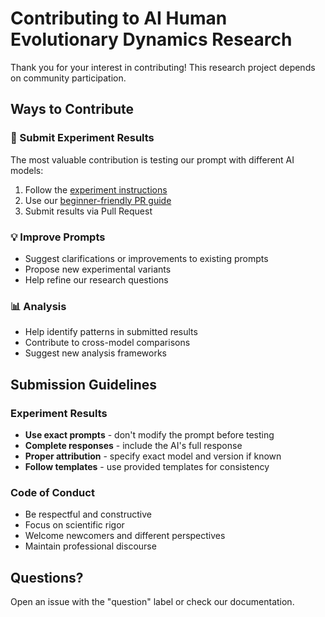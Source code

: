 # Contributing to AI Human Evolutionary Dynamics Research

Thank you for your interest in contributing! This research project depends on community participation.

## Ways to Contribute

### 🧪 Submit Experiment Results
The most valuable contribution is testing our prompt with different AI models:
1. Follow the [experiment instructions](docs/experiment-instructions.md)
2. Use our [beginner-friendly PR guide](docs/pr-guide-beginners.md)
3. Submit results via Pull Request

### 💡 Improve Prompts
- Suggest clarifications or improvements to existing prompts
- Propose new experimental variants
- Help refine our research questions

### 📊 Analysis
- Help identify patterns in submitted results
- Contribute to cross-model comparisons
- Suggest new analysis frameworks

## Submission Guidelines

### Experiment Results
- **Use exact prompts** - don't modify the prompt before testing
- **Complete responses** - include the AI's full response
- **Proper attribution** - specify exact model and version if known
- **Follow templates** - use provided templates for consistency

### Code of Conduct
- Be respectful and constructive
- Focus on scientific rigor
- Welcome newcomers and different perspectives
- Maintain professional discourse

## Questions?
Open an issue with the "question" label or check our documentation.
